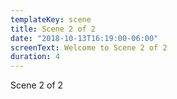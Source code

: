 ```yaml
---
templateKey: scene
title: Scene 2 of 2
date: "2018-10-13T16:19:00-06:00"
screenText: Welcome to Scene 2 of 2
duration: 4
---
```


Scene 2 of 2
